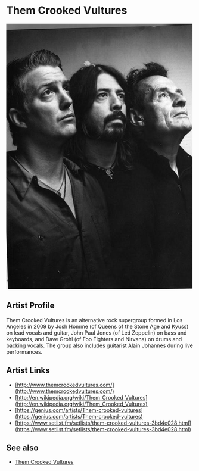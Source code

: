 # Them Crooked Vultures

![](../../assets/artists/Them_Crooked_Vultures.png)

## Artist Profile

Them Crooked Vultures is an alternative rock supergroup formed in Los Angeles in 2009 by Josh Homme (of Queens of the Stone Age and Kyuss) on lead vocals and guitar, John Paul Jones (of Led Zeppelin) on bass and keyboards, and Dave Grohl (of Foo Fighters and Nirvana) on drums and backing vocals. The group also includes guitarist Alain Johannes during live performances.


## Artist Links

- [http://www.themcrookedvultures.com/](http://www.themcrookedvultures.com/)
- [http://en.wikipedia.org/wiki/Them_Crooked_Vultures](http://en.wikipedia.org/wiki/Them_Crooked_Vultures)
- [https://genius.com/artists/Them-crooked-vultures](https://genius.com/artists/Them-crooked-vultures)
- [https://www.setlist.fm/setlists/them-crooked-vultures-3bd4e028.html](https://www.setlist.fm/setlists/them-crooked-vultures-3bd4e028.html)


## See also

- [Them Crooked Vultures](Them_Crooked_Vultures.md)
